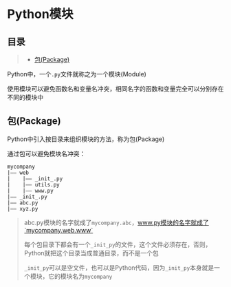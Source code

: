 # Python模块

## 目录

> * [包(Package)](#chapter1)

Python中，一个`.py`文件就称之为一个模块(Module)

使用模块可以避免函数名和变量名冲突，相同名字的函数和变量完全可以分别存在不同的模块中

## 包(Package) <a id="chapter1"></a>

Python中引入按目录来组织模块的方法，称为包(Package)

通过包可以避免模块名冲突：  

```
mycompany
|—— web
|	 |—— _init_.py
|	 |—— utils.py
|	 |—— www.py
|—— _init_.py
|—— abc.py
|—— xyz.py
```

> abc.py模块的名字就成了`mycompany.abc`，www.py模块的名字就成了`mycompany.web.www`
>
> 每个包目录下都会有一个`_init_py`的文件，这个文件必须存在，否则，Python就把这个目录当成普通目录，而不是一个包
>
> `_init_py`可以是空文件，也可以是Python代码，因为`_init_py`本身就是一个模块，它的模块名为`mycompany`
